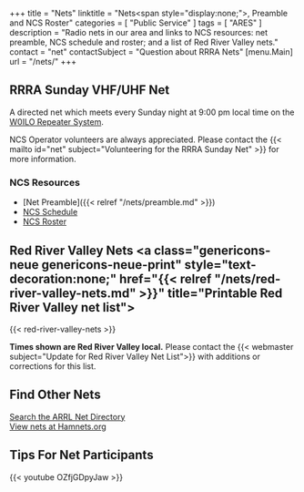 +++
title = "Nets"
linktitle = "Nets<span style=\"display:none;\">, Preamble and NCS Roster</span>"
categories = [ "Public Service" ]
tags = [ "ARES" ]
description = "Radio nets in our area and links to NCS resources: net preamble, NCS schedule and roster; and a list of Red River Valley nets."
contact = "net"
contactSubject = "Question about RRRA Nets"
[menu.Main]
url = "/nets/"
+++
## RRRA Sunday VHF/UHF Net

A directed net which meets every Sunday
night at 9:00 pm local time on the
[W0ILO Repeater System](/radios/#w0ilo-repeaters). 

NCS Operator volunteers are always appreciated. Please contact
the {{< mailto id="net" subject="Volunteering for the RRRA Sunday Net" >}} for more information.

### NCS Resources

* [Net Preamble]({{< relref "/nets/preamble.md" >}})
* [NCS Schedule](/dates/ncs-schedule/)
* [NCS Roster](/ncs/)

## Red River Valley Nets <a class="genericons-neue genericons-neue-print" style="text-decoration:none;" href="{{< relref "/nets/red-river-valley-nets.md" >}}" title="Printable Red River Valley net list"></a>

{{< red-river-valley-nets >}}

<span class="genericons-neue genericons-neue-warning"></span>
**Times shown are Red River Valley local.**
Please contact the {{< webmaster subject="Update for Red River Valley Net List">}} with additions or corrections for
this list.

## Find Other Nets

<span class="genericons-neue genericons-neue-link"></span> [Search the ARRL Net Directory](http://www.arrl.org/resources/nets/client/netsearch.html)<br>
<span class="genericons-neue genericons-neue-link"></span> [View nets at Hamnets.org](https://www.hamnets.org/?timezone=America%2FChicago&gridsquare=EN16)

## Tips For Net Participants

{{< youtube OZfjGDpyJaw >}}
